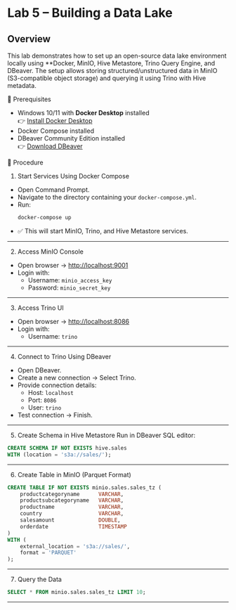
# Lab 5 – Building a Data Lake

## Overview
This lab demonstrates how to set up an open-source data lake environment locally using **Docker, MinIO, Hive Metastore, Trino Query Engine, and DBeaver. The setup allows storing structured/unstructured data in MinIO (S3-compatible object storage) and querying it using Trino with Hive metadata.

🔧 Prerequisites
- Windows 10/11 with **Docker Desktop** installed  
  👉 [Install Docker Desktop](https://docs.docker.com/desktop/setup/install/windows-install/)  
- Docker Compose installed  
- DBeaver Community Edition installed  
  👉 [Download DBeaver](https://dbeaver.io/download/)  


 🚀 Procedure

 1. Start Services Using Docker Compose
- Open Command Prompt.  
- Navigate to the directory containing your `docker-compose.yml`.  
- Run:  
  ```bash
  docker-compose up
  ```  
- ✅ This will start MinIO, Trino, and Hive Metastore services.  


---

 2. Access MinIO Console
- Open browser → [http://localhost:9001](http://localhost:9001)  
- Login with:  
  - Username: `minio_access_key`  
  - Password: `minio_secret_key`  


---

 3. Access Trino UI
- Open browser → [http://localhost:8086](http://localhost:8086)  
- Login with:  
  - Username: `trino`  

---

4. Connect to Trino Using DBeaver
- Open DBeaver.  
- Create a new connection → Select Trino.  
- Provide connection details:  
  - Host: `localhost`  
  - Port: `8086`  
  - User: `trino`  
- Test connection → Finish.  

---

 5. Create Schema in Hive Metastore
Run in DBeaver SQL editor:  
```sql
CREATE SCHEMA IF NOT EXISTS hive.sales 
WITH (location = 's3a://sales/');
```  
---

 6. Create Table in MinIO (Parquet Format)
```sql
CREATE TABLE IF NOT EXISTS minio.sales.sales_tz (
    productcategoryname      VARCHAR,
    productsubcategoryname   VARCHAR,
    productname              VARCHAR,
    country                  VARCHAR,
    salesamount              DOUBLE,
    orderdate                TIMESTAMP
)
WITH (
    external_location = 's3a://sales/',
    format = 'PARQUET'
);
```  
---

 7. Query the Data
```sql
SELECT * FROM minio.sales.sales_tz LIMIT 10;
```  


---

